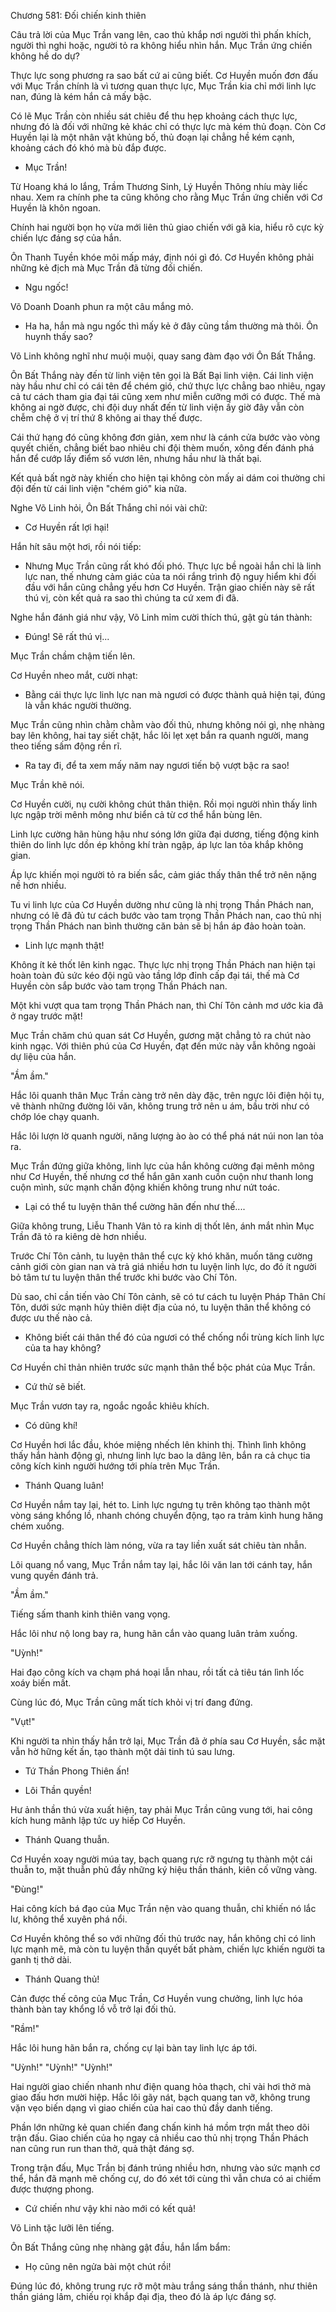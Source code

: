 




Chương 581: Đối chiến kinh thiên


Câu trả lời của Mục Trần vang lên, cao thủ khắp nơi người thì phấn khích, người thì nghi hoặc, người tỏ ra không hiểu nhìn hắn. Mục Trần ứng chiến không hề do dự?

Thực lực song phương ra sao bất cứ ai cũng biết. Cơ Huyền muốn đơn đấu với Mục Trần chính là vì tương quan thực lực, Mục Trần kia chỉ mới linh lực nan, đúng là kém hắn cả mấy bậc.

Có lẽ Mục Trần còn nhiều sát chiêu để thu hẹp khoảng cách thực lực, nhưng đó là đối với những kẻ khác chỉ có thực lực mà kém thủ đoạn. Còn Cơ Huyền lại là một nhân vật khủng bố, thủ đoạn lại chẳng hề kém cạnh, khoảng cách đó khó mà bù đắp được.

- Mục Trần!

Từ Hoang khá lo lắng, Trầm Thương Sinh, Lý Huyền Thông nhíu mày liếc nhau. Xem ra chính phe ta cũng không cho rằng Mục Trần ứng chiến với Cơ Huyền là khôn ngoan.

Chính hai người bọn họ vừa mới liên thủ giao chiến với gã kia, hiểu rõ cực kỳ chiến lực đáng sợ của hắn.

Ôn Thanh Tuyền khóe môi mấp máy, định nói gì đó. Cơ Huyền không phải những kẻ địch mà Mục Trần đã từng đối chiến.

- Ngu ngốc!

Võ Doanh Doanh phun ra một câu mắng mỏ.

- Ha ha, hắn mà ngu ngốc thì mấy kẻ ở đây cũng tầm thường mà thôi. Ôn huynh thấy sao?

Võ Linh không nghĩ như muội muội, quay sang đàm đạo với Ôn Bất Thắng.

Ôn Bất Thắng này đến từ linh viện tên gọi là Bất Bại linh viện. Cái linh viện này hầu như chỉ có cái tên để chém gió, chứ thực lực chẳng bao nhiêu, ngay cả tư cách tham gia đại tái cũng xem như miễn cưỡng mới có được. Thế mà không ai ngờ được, chi đội duy nhất đến từ linh viện ấy giờ đây vẫn còn chễm chệ ở vị trí thứ 8 không ai thay thế được.

Cái thứ hạng đó cũng không đơn giản, xem như là cánh cửa bước vào vòng quyết chiến, chẳng biết bao nhiêu chi đội thèm muốn, xông đến đánh phá hắn để cướp lấy điểm số vươn lên, nhưng hầu như là thất bại.

Kết quả bất ngờ này khiến cho hiện tại không còn mấy ai dám coi thường chi đội đến từ cái linh viện "chém gió" kia nữa.

Nghe Võ Linh hỏi, Ôn Bất Thắng chỉ nói vài chữ:

- Cơ Huyền rất lợi hại!

Hắn hít sâu một hơi, rồi nói tiếp:

- Nhưng Mục Trần cũng rất khó đối phó. Thực lực bề ngoài hắn chỉ là linh lực nan, thế nhưng cảm giác của ta nói rắng trình độ nguy hiểm khi đối đầu với hắn cũng chẳng yếu hơn Cơ Huyền. Trận giao chiến này sẽ rất thú vị, còn kết quả ra sao thì chúng ta cứ xem đi đã.

Nghe hắn đánh giá như vậy, Võ Linh mỉm cười thích thú, gật gù tán thành:

- Đúng! Sẽ rất thú vị...

Mục Trần chầm chậm tiến lên.

Cơ Huyền nheo mắt, cười nhạt:

- Bằng cái thực lực linh lực nan mà ngươi có được thành quả hiện tại, đúng là vẫn khác người thường.

Mục Trần cũng nhìn chằm chằm vào đối thủ, nhưng không nói gì, nhẹ nhàng bay lên không, hai tay siết chặt, hắc lôi lẹt xẹt bắn ra quanh người, mang theo tiếng sấm động rền rĩ.

- Ra tay đi, để ta xem mấy năm nay ngươi tiến bộ vượt bậc ra sao!

Mục Trần khẽ nói.

Cơ Huyền cười, nụ cười không chút thân thiện. Rồi mọi người nhìn thấy linh lực ngập trời mênh mông như biển cả từ cơ thể hắn bùng lên.

Linh lực cường hãn hùng hậu như sóng lớn giữa đại dương, tiếng động kinh thiên do linh lực dồn ép không khí tràn ngập, áp lực lan tỏa khắp không gian.

Áp lực khiến mọi người tỏ ra biến sắc, cảm giác thấy thân thể trở nên nặng nề hơn nhiều.

Tu vi linh lực của Cơ Huyền dường như cũng là nhị trọng Thần Phách nan, nhưng có lẽ đã đủ tư cách bước vào tam trọng Thần Phách nan, cao thủ nhị trọng Thần Phách nan bình thường căn bản sẽ bị hắn áp đảo hoàn toàn.

- Linh lực mạnh thật!

Không ít kẻ thốt lên kinh ngạc. Thực lực nhị trọng Thần Phách nan hiện tại hoàn toàn đủ sức kéo đội ngũ vào tầng lớp đỉnh cấp đại tái, thế mà Cơ Huyền còn sắp bước vào tam trọng Thần Phách nan.

Một khi vượt qua tam trọng Thần Phách nan, thì Chí Tôn cảnh mơ ước kia đã ở ngay trước mặt!

Mục Trần chăm chú quan sát Cơ Huyền, gương mặt chẳng tỏ ra chút nào kinh ngạc. Với thiên phú của Cơ Huyền, đạt đến mức này vẫn không ngoài dự liệu của hắn.

"Ầm ầm."

Hắc lôi quanh thân Mục Trần càng trở nên dày đặc, trên ngực lôi điện hội tụ, vẽ thành những đường lôi văn, không trung trở nên u ám, bầu trời như có chớp lóe chạy quanh.

Hắc lôi lượn lờ quanh người, năng lượng ào ào có thể phá nát núi non lan tỏa ra.

Mục Trần đứng giữa không, linh lực của hắn không cường đại mênh mông như Cơ Huyền, thế nhưng cơ thể hắn gân xanh cuồn cuộn như thanh long cuộn mình, sức mạnh chấn động khiến không trung như nứt toác.

- Lại có thể tu luyện thân thể cường hãn đến như thế....

Giữa không trung, Liễu Thanh Vân tỏ ra kinh dị thốt lên, ánh mắt nhìn Mục Trần đã tỏ ra kiêng dè hơn nhiều.

Trước Chí Tôn cảnh, tu luyện thân thể cực kỳ khó khăn, muốn tăng cường cảnh giới còn gian nan và trả giá nhiều hơn tu luyện linh lực, do đó ít người bỏ tâm tư tu luyện thân thể trước khi bước vào Chí Tôn.

Dù sao, chỉ cần tiến vào Chí Tôn cảnh, sẽ có tư cách tu luyện Pháp Thân Chí Tôn, dưới sức mạnh hủy thiên diệt địa của nó, tu luyện thân thể không có được ưu thế nào cả.

- Không biết cái thân thể đó của ngươi có thể chống nổi trùng kích linh lực của ta hay không?

Cơ Huyền chỉ thản nhiên trước sức mạnh thân thể bộc phát của Mục Trần.

- Cứ thử sẽ biết.

Mục Trần vươn tay ra, ngoắc ngoắc khiêu khích.

- Có dũng khí!

Cơ Huyền hơi lắc đầu, khóe miệng nhếch lên khinh thị. Thình lình không thấy hắn hành động gì, nhưng linh lực bao la dâng lên, bắn ra cả chục tia công kích kinh người hướng tới phía trên Mục Trần.

- Thánh Quang luân!

Cơ Huyền nắm tay lại, hét to. Linh lực ngưng tụ trên không tạo thành một vòng sáng khổng lồ, nhanh chóng chuyển động, tạo ra trảm kình hung hăng chém xuống.

Cơ Huyền chẳng thích làm nóng, vừa ra tay liền xuất sát chiêu tàn nhẫn.

Lôi quang nổ vang, Mục Trần nắm tay lại, hắc lôi văn lan tới cánh tay, hắn vung quyền đánh trả.

"Ầm ầm."

Tiếng sấm thanh kinh thiên vang vọng.

Hắc lôi như nộ long bay ra, hung hãn cắn vào quang luân trảm xuống.

"Uỳnh!"

Hai đạo công kích va chạm phá hoại lẫn nhau, rồi tất cả tiêu tán lình lốc xoáy biến mất.

Cùng lúc đó, Mục Trần cũng mất tích khỏi vị trí đang đứng.

"Vụt!"

Khi người ta nhìn thấy hắn trở lại, Mục Trần đã ở phía sau Cơ Huyền, sắc mặt vẫn hờ hững kết ấn, tạo thành một dải tinh tú sau lưng.

- Tứ Thần Phong Thiên ấn!

- Lôi Thần quyền!

Hư ảnh thần thú vừa xuất hiện, tay phải Mục Trần cũng vung tới, hai công kích hung mãnh lập tức uy hiếp Cơ Huyền.

- Thánh Quang thuẫn.

Cơ Huyền xoay người múa tay, bạch quang rực rỡ ngưng tụ thành một cái thuẫn to, mặt thuẫn phủ đầy những ký hiệu thần thánh, kiên cố vững vàng.

"Đùng!"

Hai công kích bá đạo của Mục Trần nện vào quang thuẫn, chỉ khiến nó lắc lư, không thể xuyên phá nổi.

Cơ Huyền không thể so với những đối thủ trước nay, hắn không chỉ có linh lực mạnh mẽ, mà còn tu luyện thần quyết bất phàm, chiến lực khiến người ta ganh tị thở dài.

- Thánh Quang thủ!

Cản được thế công của Mục Trần, Cơ Huyền vung chưởng, linh lực hóa thành bàn tay khổng lồ vỗ trở lại đối thủ.

"Rầm!"

Hắc lôi hung hãn bắn ra, chống cự lại bàn tay linh lực áp tới.

"Uỳnh!" "Uỳnh!" "Uỳnh!"

Hai người giao chiến nhanh như điện quang hỏa thạch, chỉ vài hơi thở mà giao đấu hơn mười hiệp. Hắc lôi gãy nát, bạch quang tan vỡ, không trung vặn vẹo biến dạng vì giao chiến của hai cao thủ đầy danh tiếng.

Phần lớn những kẻ quan chiến đang chấn kinh há mồm trợn mắt theo dõi trận đấu. Giao chiến của họ ngay cả nhiều cao thủ nhị trọng Thần Phách nan cũng run run than thở, quả thật đáng sợ.

Trong trận đấu, Mục Trần bị đánh trúng nhiều hơn, nhưng vào sức mạnh cơ thể, hắn đã mạnh mẽ chống cự, do đó xét tới cùng thì vẫn chưa có ai chiếm được thượng phong.

- Cứ chiến như vậy khi nào mới có kết quả!

Võ Linh tặc lưỡi lên tiếng.

Ôn Bất Thắng cũng nhẹ nhàng gật đầu, hắn lẩm bẩm:

- Họ cũng nên ngửa bài một chút rồi!

Đúng lúc đó, không trung rực rỡ một màu trắng sáng thần thánh, như thiên thần giáng lâm, chiếu rọi khắp đại địa, theo đó là áp lực đáng sợ.




